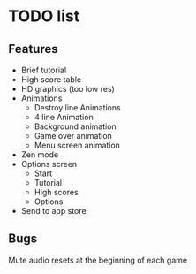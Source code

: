 # TODO list

## Features
- Brief tutorial
- High score table
- HD graphics (too low res)
- Animations
  - Destroy line Animations
  - 4 line Animation 
  - Background animation 
  - Game over animation 
  - Menu screen animation 
- Zen mode
- Options screen
    - Start
    - Tutorial
    - High scores
    - Options
- Send to app store

## Bugs

Mute audio resets at the beginning of each game